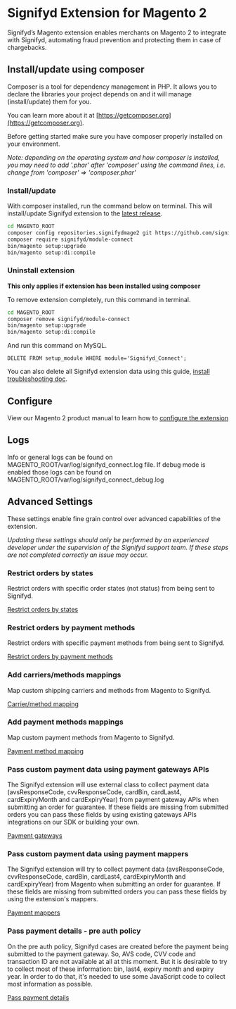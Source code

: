 # Signifyd Extension for Magento 2

Signifyd’s Magento extension enables merchants on Magento 2 to integrate with Signifyd, automating fraud prevention and protecting them in case of chargebacks.

## Install/update using composer

Composer is a tool for dependency management in PHP. It allows you to declare the libraries your project depends on and it will manage (install/update) them for you.

You can learn more about it at [https://getcomposer.org](https://getcomposer.org).

Before getting started make sure you have composer properly installed on your environment.

*Note: depending on the operating system and how composer is installed, you may need to add '.phar' after 'composer' using the command lines, i.e. change from 'composer' => 'composer.phar'*

### Install/update

With composer installed, run the command below on terminal. This will install/update Signifyd extension to the [latest release](https://github.com/signifyd/magento2/releases).

```bash
cd MAGENTO_ROOT
composer config repositories.signifydmage2 git https://github.com/signifyd/magento2.git
composer require signifyd/module-connect
bin/magento setup:upgrade
bin/magento setup:di:compile
``` 

### Uninstall extension

**This only applies if extension has been installed using composer** 

To remove extension completely, run this command in terminal.

```bash
cd MAGENTO_ROOT
composer remove signifyd/module-connect
bin/magento setup:upgrade
bin/magento setup:di:compile
```

And run this command on MySQL.

```mysql
DELETE FROM setup_module WHERE module='Signifyd_Connect';
```

You can also delete all Signifyd extension data using this guide, [install troubleshooting doc](docs/INSTALL-TROUBLESHOOT.md#purge-all-signifyd-data).

## Configure
View our Magento 2 product manual to learn how to [configure the extension](https://community.signifyd.com/support/s/article/magento-2-extension-install-guide)

## Logs

Info or general logs can be found on MAGENTO_ROOT/var/log/signifyd_connect.log file.
If debug mode is enabled those logs can be found on MAGENTO_ROOT/var/log/signifyd_connect_debug.log

## Advanced Settings

These settings enable fine grain control over advanced capabilities of the extension.

_Updating these settings should only be performed by an experienced developer under the supervision of the Signifyd support team. If these steps are not completed correctly an issue may occur._

### Restrict orders by states

Restrict orders with specific order states (not status) from being sent to Signifyd.

[Restrict orders by states](docs/RESTRICT-STATES.md) 

### Restrict orders by payment methods

Restrict orders with specific payment methods from being sent to Signifyd.

[Restrict orders by payment methods](docs/RESTRICT-PAYMENTS.md)

### Add carriers/methods mappings

Map custom shipping carriers and methods from Magento to Signifyd.

[Carrier/method mapping](docs/SHIPPING-MAPPING.md)

### Add payment methods mappings

Map custom payment methods from Magento to Signifyd.

[Payment method mapping](docs/PAYMENT-MAPPING.md)

### Pass custom payment data using payment gateways APIs

The Signifyd extension will use external class to collect payment data (avsResponseCode, cvvResponseCode, cardBin, cardLast4, cardExpiryMonth and cardExpiryYear) from payment gateway APIs when submitting an order for guarantee. If these fields are missing from submitted orders you can pass these fields by using existing gateways APIs integrations on our SDK or building your own. 

[Payment gateways](docs/PAYMENT-DETAILS-GATEWAY.md)

### Pass custom payment data using payment mappers

The Signifyd extension will try to collect payment data (avsResponseCode, cvvResponseCode, cardBin, cardLast4, cardExpiryMonth and cardExpiryYear) from Magento when submitting an order for guarantee. If these fields are missing from submitted orders you can pass these fields by using the extension's mappers. 

[Payment mappers](docs/PAYMENT-DETAILS.md)

### Pass payment details - pre auth policy

On the pre auth policy, Signifyd cases are created before the payment being submitted to the payment gateway. So, AVS code, CVV code and transaction ID are not available at all at this moment. But it is desirable to try to collect most of these information: bin, last4, expiry month and expiry year.
In order to do that, it's needed to use some JavaScript code to collect most information as possible.

[Pass payment details](docs/PASS-PAYMENT-PRE-AUTH.md)